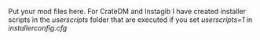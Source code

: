 Put your mod files here. For CrateDM and Instagib I have created installer scripts in the *userscripts* folder that are executed if you set *userscripts=1* in *installerconfig.cfg*

